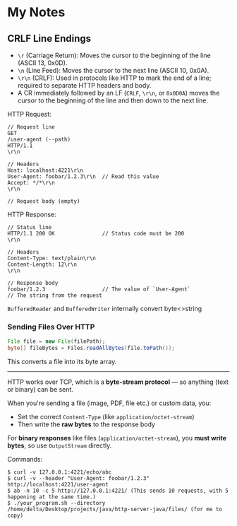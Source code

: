 

# My Notes

## CRLF Line Endings

- `\r` (Carriage Return): Moves the cursor to the beginning of the line (ASCII 13, 0x0D).
- `\n` (Line Feed): Moves the cursor to the next line (ASCII 10, 0x0A).
- `\r\n` (CRLF): Used in protocols like HTTP to mark the end of a line; required to separate HTTP headers and body.
- A CR immediately followed by an LF (`CRLF`, `\r\n`, or `0x0D0A`) moves the cursor to the beginning of the line and then down to the next line.


HTTP Request: 
```
// Request line
GET
/user-agent (--path)
HTTP/1.1
\r\n

// Headers
Host: localhost:4221\r\n
User-Agent: foobar/1.2.3\r\n  // Read this value
Accept: */*\r\n
\r\n

// Request body (empty)
```
HTTP Response: 
``` 
// Status line
HTTP/1.1 200 OK               // Status code must be 200
\r\n

// Headers
Content-Type: text/plain\r\n
Content-Length: 12\r\n
\r\n

// Response body
foobar/1.2.3                  // The value of `User-Agent`                        // The string from the request
```

```BufferedReader``` and ```BufferedWriter``` internally convert byte<>string
### Sending Files Over HTTP

```java
File file = new File(filePath);
byte[] fileBytes = Files.readAllBytes(file.toPath());
```

This converts a file into its byte array.

---

HTTP works over TCP, which is a **byte-stream protocol** — so anything (text or binary) can be sent.

When you're sending a file (image, PDF, file etc.) or custom data, you:

- Set the correct `Content-Type` (like `application/octet-stream`)
- Then write the **raw bytes** to the response body

For **binary responses** like files (`application/octet-stream`), you **must write bytes**, so use `OutputStream` directly.


Commands:
```
$ curl -v 127.0.0.1:4221/echo/abc
$ curl -v --header "User-Agent: foobar/1.2.3" http://localhost:4221/user-agent
$ ab -n 10 -c 5 http://127.0.0.1:4221/ (This sends 10 requests, with 5 happening at the same time.)
$ ./your_program.sh --directory /home/delta/Desktop/projects/java/http-server-java/files/ (for me to copy)

```